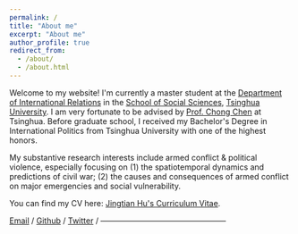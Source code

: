 ```yaml
---
permalink: /
title: "About me"
excerpt: "About me"
author_profile: true
redirect_from: 
  - /about/
  - /about.html
---
```

Welcome to my website! I'm currently a master student at the [Department of International Relations](https://www.dir.tsinghua.edu.cn/) in the [School of Social Sciences](https://www.sss.tsinghua.edu.cn/), [Tsinghua University](https://www.tsinghua.edu.cn/). I am very fortunate to be advised by  [Prof. Chong Chen](https://cc458.github.io/) at Tsinghua. Before graduate school, I received my Bachelor's Degree in International Politics from Tsinghua University with one of the highest honors. 

My substantive research interests include armed conflict & political violence, especially focusing on (1) the spatiotemporal dynamics and predictions of civil war; (2) the causes and consequences of armed conflict on major emergencies and social vulnerability.

You can find my CV here: [Jingtian Hu's Curriculum Vitae](../assets/Curriculum_Vitae.pdf).

[Email](mailto:hjt23@mails.tsinghua.edu.cn) / [Github](https://github.com/Jingtian-Hu) / [Twitter](../images/wechat.jpg) /
————————————————
